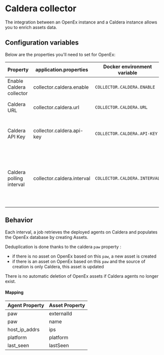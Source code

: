 # Caldera collector

The integration between an OpenEx instance and a Caldera instance allows you to enrich assets data.

## Configuration variables

Below are the properties you'll need to set for OpenEx:

| Property                 | application.properties     | Docker environment variable   | Mandatory | Description                                                                         |
|--------------------------|----------------------------|-------------------------------|-----------|-------------------------------------------------------------------------------------|
| Enable Caldera collector | collector.caldera.enable   | `COLLECTOR.CALDERA.ENABLE`    | Yes       | Enable the Caldera collector.                                                       |
| Caldera URL              | collector.caldera.url      | `COLLECTOR.CALDERA.URL`       | Yes       | The URL of the Caldera instance.                                                    |
| Caldera API Key          | collector.caldera.api-key  | `COLLECTOR.CALDERA.API-KEY`   | Yes       | The API Key for the rest API of the Caldera instance.                               |
| Caldera polling interval | collector.caldera.interval | `COLLECTOR.CALDERA.INTERVAL`  | No        | The time interval in seconds where the collect is triggered. Default is 60 seconds. |

## Behavior

Each interval, a job retrieves the deployed agents on Caldera and populates the OpenEx database by creating Assets.

Deduplication is done thanks to the caldera `paw` property :

- if there is no asset on OpenEx based on this `paw`, a new asset is created
- if there is an asset on OpenEx based on this `paw` and the source of creation is only Caldera, this asset is updated

There is no automatic deletion of OpenEx assets if Caldera agents no longer exist.

#### Mapping

| Agent Property  | Asset Property |
|-----------------|----------------|
| paw             | externalId     |
| paw             | name           |
| host_ip_addrs   | ips            |
| platform        | platform       |
| last_seen       | lastSeen       |
